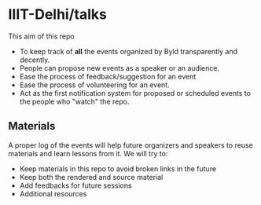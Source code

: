 # IIIT-Delhi/talks

This aim of this repo 

- To keep track of **all** the events organized by Byld transparently and decently.
- People can propose new events as a speaker or an audience.
- Ease the process of feedback/suggestion for an event
- Ease the process of volunteering for an event.
- Act as the first notification system for proposed or scheduled events to the people who "watch" the repo.

## Materials

A proper log of the events will help future organizers and speakers to reuse materials and learn lessons from it. We will try to:

- Keep materials in this repo to avoid broken links in the future
- Keep both the rendered and source material
- Add feedbacks for future sessions
- Additional resources